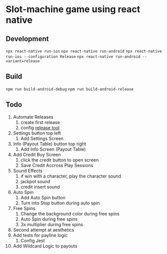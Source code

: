 # Slot-machine game using react native

## Development

```npx react-native run-ios```
```npx react-native run-android```
```npx react-native run-ios --configuration Release```
```npx react-native run-android --variant=release```

## Build

```npm run build-android-debug```
```npm run build-android-release```

## Todo

1. Automate Releases
   1. create first release
   2. config [release tool](https://github.com/marketplace/actions/automatic-releases)
2. Settings button top left
   1. Add Settings Screen
3. Info (Payout Table) button top right
   1. Add Info Screen (Payout Table)
4. Add Credit Buy Screen
   1. click the credit button to open screen
   2. Save Credit Accross Play Sessions
5. Sound Effects
   1. if win with a character, play the character sound
   2. jackpot sound
   3. credit insert sound
6. Auto Spin
   1. Add Auto Spin button
   2. Turn into Stop button during auto spin
7. Free Spins
   1. Change the background color during free spins
   2. Auto Spin during free spins
   3. 3x multiplier during free spins
8. Second attempt at aesthetics
9.  Add tests for payline logic
    1. Config Jest
10. Add Wildcard Logic to payouts
